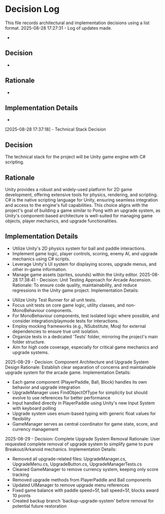 # Decision Log

This file records architectural and implementation decisions using a list format.
2025-08-28 17:27:31 - Log of updates made.

*

## Decision

*

## Rationale

*

## Implementation Details

*
[2025-08-28 17:37:18] - Technical Stack Decision
## Decision
The technical stack for the project will be Unity game engine with C# scripting.

## Rationale
Unity provides a robust and widely-used platform for 2D game development, offering extensive tools for physics, rendering, and scripting. C# is the native scripting language for Unity, ensuring seamless integration and access to the engine's full capabilities. This choice aligns with the project's goal of building a game similar to Pong with an upgrade system, as Unity's component-based architecture is well-suited for managing game objects, player mechanics, and upgrade functionalities.

## Implementation Details
*   Utilize Unity's 2D physics system for ball and paddle interactions.
*   Implement game logic, player controls, scoring, enemy AI, and upgrade mechanics using C# scripts.
*   Leverage Unity's UI system for displaying scores, upgrade menus, and other in-game information.
*   Manage game assets (sprites, sounds) within the Unity editor.
2025-08-28 17:38:41 - Decision: Unit Testing Approach for Arcade Ascension.
Rationale: To ensure code quality, maintainability, and reduce regressions in the Unity game project.
Implementation Details:
- Utilize Unity Test Runner for all unit tests.
- Focus unit tests on core game logic, utility classes, and non-MonoBehaviour components.
- For MonoBehaviour components, test isolated logic where possible, and consider integration/playmode tests for interactions.
- Employ mocking frameworks (e.g., NSubstitute, Moq) for external dependencies to ensure true unit isolation.
- Organize tests in a dedicated 'Tests' folder, mirroring the project's main folder structure.
- Aim for high code coverage, especially for critical game mechanics and upgrade systems.

2025-08-29 - Decision: Component Architecture and Upgrade System Design
Rationale: Establish clear separation of concerns and maintainable upgrade system for the arcade game.
Implementation Details:
- Each game component (PlayerPaddle, Ball, Block) handles its own behavior and upgrade integration
- UpgradeManager uses FindObjectOfType for simplicity but should evolve to use references for better performance
- Input handled directly in PlayerPaddle using Unity's new Input System with keyboard polling
- Upgrade system uses enum-based typing with generic float values for flexibility
- GameManager serves as central coordinator for game state, score, and currency management

2025-08-29 - Decision: Complete Upgrade System Removal
Rationale: User requested complete removal of upgrade system to simplify game to pure Breakout/Arkanoid mechanics.
Implementation Details:
- Removed all upgrade-related files: UpgradeManager.cs, UpgradeMenu.cs, UpgradeButton.cs, UpgradeManagerTests.cs
- Cleaned GameManager to remove currency system, keeping only score tracking
- Removed upgrade methods from PlayerPaddle and Ball components
- Updated UIManager to remove upgrade menu references
- Fixed game balance with paddle speed=5f, ball speed=5f, blocks award 10 points
- Created backup branch 'backup-upgrade-system' before removal for potential future restoration